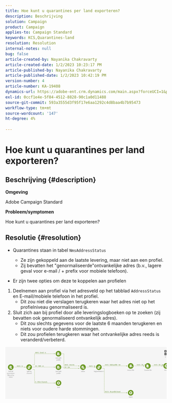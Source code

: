```yaml
---
title: Hoe kunt u quarantines per land exporteren?
description: Beschrijving
solution: Campaign
product: Campaign
applies-to: Campaign Standard
keywords: KCS,Quarantines-land
resolution: Resolution
internal-notes: null
bug: false
article-created-by: Nayanika Chakravarty
article-created-date: 1/2/2023 10:23:17 PM
article-published-by: Nayanika Chakravarty
article-published-date: 1/2/2023 10:42:19 PM
version-number: 4
article-number: KA-19408
dynamics-url: https://adobe-ent.crm.dynamics.com/main.aspx?forceUCI=1&pagetype=entityrecord&etn=knowledgearticle&id=94c3250c-ec8a-ed11-81ac-6045bd006c82
exl-id: 0ccf1e4e-5f84-4512-8828-90c1a0d11488
source-git-commit: 593a3555d3f95f17e6aa1292c4d8baa4b7b95473
workflow-type: tm+mt
source-wordcount: '147'
ht-degree: 4%

---
```


# Hoe kunt u quarantines per land exporteren?

## Beschrijving {#description}


<b>Omgeving</b>

Adobe Campaign Standard

<b>Probleem/symptomen</b>

Hoe kunt u quarantines per land exporteren?


## Resolutie {#resolution}


- Quarantines staan in tabel `NmsAddressStatus`
   - Ze zijn gekoppeld aan de laatste levering, maar niet aan een profiel.
   - Zij bevatten het &quot;genormaliseerde&quot;ontvankelijke adres (b.v., lagere geval voor e-mail / + prefix voor mobiele telefoon).


- Er zijn twee opties om deze te koppelen aan profielen


1. Deelnemen aan profiel via het adresveld op het tabblad `AddressStatus` en E-mail/mobiele telefoon in het profiel.
   - Dit zou niet die verslagen terugkeren waar het adres niet op het profielniveau genormaliseerd is.
2. Sluit zich aan bij profiel door alle leveringslogboeken op te zoeken (zij bevatten ook genormaliseerd ontvankelijk adres).
   - Dit zou slechts gegevens voor de laatste 6 maanden terugkeren en niets voor oudere harde stommingen.
   - Dit zou profielen terugkeren waar het ontvankelijke adres reeds is veranderd/verbeterd.


![](assets/9aa27d94-2bce-ec11-a7b5-0022480a8e40.png)
